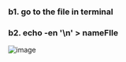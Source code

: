 ### b1. go to the file in terminal
### b2.  echo -en '\n' > nameFIle

![image](https://user-images.githubusercontent.com/57358091/223622058-0b565346-f6db-4130-b1e3-e2402d14201c.png)
